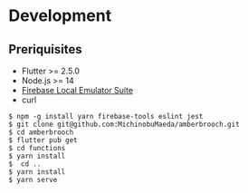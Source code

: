 # Development

## Preriquisites

- Flutter >= 2.5.0
- Node.js >= 14
- [Firebase Local Emulator Suite](https://firebase.google.com/docs/emulator-suite)
- curl

```
$ npm -g install yarn firebase-tools eslint jest
$ git clone git@github.com:MichinobuMaeda/amberbrooch.git
$ cd amberbrooch
$ flutter pub get
$ cd functions
$ yarn install
$  cd ..
$ yarn install
$ yarn serve
```
